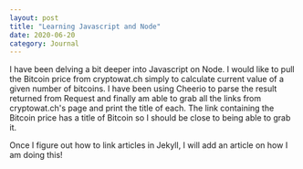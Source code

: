 ```yaml
---
layout: post
title: "Learning Javascript and Node"
date: 2020-06-20
category: Journal
---
```


I have been delving a bit deeper into Javascript on Node. I would like to pull the Bitcoin price from cryptowat.ch simply to calculate current value of a given number of bitcoins. I have been using Cheerio to parse the result returned from Request and finally am able to grab all the links from cryptowat.ch's page and print the title of each. The link containing the Bitcoin price has a title of Bitcoin so I should be close to being able to grab it.

Once I figure out how to link articles in Jekyll, I will add an article on how I am doing this!
